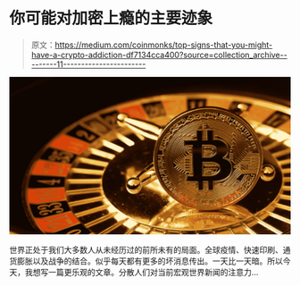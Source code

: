 # 你可能对加密上瘾的主要迹象

> 原文：<https://medium.com/coinmonks/top-signs-that-you-might-have-a-crypto-addiction-df7134cca400?source=collection_archive---------11----------------------->

![](img/e0f3ec4d815550edb69d95e905eae983.png)

世界正处于我们大多数人从未经历过的前所未有的局面。全球疫情、快速印刷、通货膨胀以及战争的结合。似乎每天都有更多的坏消息传出。一天比一天暗。所以今天，我想写一篇更乐观的文章。分散人们对当前宏观世界新闻的注意力…